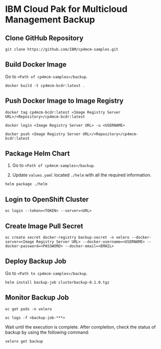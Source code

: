 # IBM Cloud Pak for Multicloud Management Backup

## Clone GitHub Repository

```
git clone https://github.com/IBM/cp4mcm-samples.git
```

## Build Docker Image

Go to `<Path of cp4mcm-samples>/backup`.

```
docker build -t cp4mcm-bcdr:latest .
```

## Push Docker Image to Image Registry

```
docker tag cp4mcm-bcdr:latest <Image Registry Server URL>/<Repository>/cp4mcm-bcdr:latest
```

```
docker login <Image Registry Server URL> -u <USERNAME>
```

```
docker push <Image Registry Server URL>/<Repository>/cp4mcm-bcdr:latest
```

## Package Helm Chart


1. Go to `<Path of cp4mcm-samples>/backup`.

2. Update `values.yaml` located `./helm` with all the required information.

```
helm package ./helm
```

## Login to OpenShift Cluster

```
oc login --token=<TOKEN> --server=<URL>
```

## Create Image Pull Secret

```
oc create secret docker-registry backup-secret -n velero --docker-server=<Image Registry Server URL> --docker-username=<USERNAME> --docker-password=<PASSWORD> --docker-email=<EMAIL>
```

## Deploy Backup Job


Go to `<Path to cp4mcm-samples>/backup`.

```
helm install backup-job clusterbackup-0.1.0.tgz
```

## Monitor Backup Job

```
oc get pods -n velero
```

```
oc logs -f <backup-job-***>
```

Wait until the execution is complete. After completion, check the status of backup by using the following command:

```
velero get backup
```